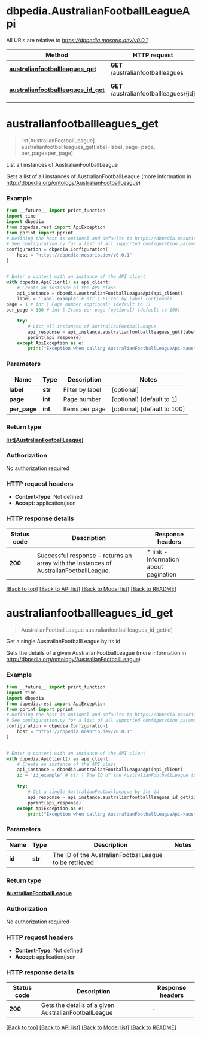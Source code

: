 # dbpedia.AustralianFootballLeagueApi

All URIs are relative to *https://dbpedia.mosorio.dev/v0.0.1*

Method | HTTP request | Description
------------- | ------------- | -------------
[**australianfootballleagues_get**](AustralianFootballLeagueApi.md#australianfootballleagues_get) | **GET** /australianfootballleagues | List all instances of AustralianFootballLeague
[**australianfootballleagues_id_get**](AustralianFootballLeagueApi.md#australianfootballleagues_id_get) | **GET** /australianfootballleagues/{id} | Get a single AustralianFootballLeague by its id


# **australianfootballleagues_get**
> list[AustralianFootballLeague] australianfootballleagues_get(label=label, page=page, per_page=per_page)

List all instances of AustralianFootballLeague

Gets a list of all instances of AustralianFootballLeague (more information in http://dbpedia.org/ontology/AustralianFootballLeague)

### Example

```python
from __future__ import print_function
import time
import dbpedia
from dbpedia.rest import ApiException
from pprint import pprint
# Defining the host is optional and defaults to https://dbpedia.mosorio.dev/v0.0.1
# See configuration.py for a list of all supported configuration parameters.
configuration = dbpedia.Configuration(
    host = "https://dbpedia.mosorio.dev/v0.0.1"
)


# Enter a context with an instance of the API client
with dbpedia.ApiClient() as api_client:
    # Create an instance of the API class
    api_instance = dbpedia.AustralianFootballLeagueApi(api_client)
    label = 'label_example' # str | Filter by label (optional)
page = 1 # int | Page number (optional) (default to 1)
per_page = 100 # int | Items per page (optional) (default to 100)

    try:
        # List all instances of AustralianFootballLeague
        api_response = api_instance.australianfootballleagues_get(label=label, page=page, per_page=per_page)
        pprint(api_response)
    except ApiException as e:
        print("Exception when calling AustralianFootballLeagueApi->australianfootballleagues_get: %s\n" % e)
```

### Parameters

Name | Type | Description  | Notes
------------- | ------------- | ------------- | -------------
 **label** | **str**| Filter by label | [optional] 
 **page** | **int**| Page number | [optional] [default to 1]
 **per_page** | **int**| Items per page | [optional] [default to 100]

### Return type

[**list[AustralianFootballLeague]**](AustralianFootballLeague.md)

### Authorization

No authorization required

### HTTP request headers

 - **Content-Type**: Not defined
 - **Accept**: application/json

### HTTP response details
| Status code | Description | Response headers |
|-------------|-------------|------------------|
**200** | Successful response - returns an array with the instances of AustralianFootballLeague. |  * link - Information about pagination <br>  |

[[Back to top]](#) [[Back to API list]](../README.md#documentation-for-api-endpoints) [[Back to Model list]](../README.md#documentation-for-models) [[Back to README]](../README.md)

# **australianfootballleagues_id_get**
> AustralianFootballLeague australianfootballleagues_id_get(id)

Get a single AustralianFootballLeague by its id

Gets the details of a given AustralianFootballLeague (more information in http://dbpedia.org/ontology/AustralianFootballLeague)

### Example

```python
from __future__ import print_function
import time
import dbpedia
from dbpedia.rest import ApiException
from pprint import pprint
# Defining the host is optional and defaults to https://dbpedia.mosorio.dev/v0.0.1
# See configuration.py for a list of all supported configuration parameters.
configuration = dbpedia.Configuration(
    host = "https://dbpedia.mosorio.dev/v0.0.1"
)


# Enter a context with an instance of the API client
with dbpedia.ApiClient() as api_client:
    # Create an instance of the API class
    api_instance = dbpedia.AustralianFootballLeagueApi(api_client)
    id = 'id_example' # str | The ID of the AustralianFootballLeague to be retrieved

    try:
        # Get a single AustralianFootballLeague by its id
        api_response = api_instance.australianfootballleagues_id_get(id)
        pprint(api_response)
    except ApiException as e:
        print("Exception when calling AustralianFootballLeagueApi->australianfootballleagues_id_get: %s\n" % e)
```

### Parameters

Name | Type | Description  | Notes
------------- | ------------- | ------------- | -------------
 **id** | **str**| The ID of the AustralianFootballLeague to be retrieved | 

### Return type

[**AustralianFootballLeague**](AustralianFootballLeague.md)

### Authorization

No authorization required

### HTTP request headers

 - **Content-Type**: Not defined
 - **Accept**: application/json

### HTTP response details
| Status code | Description | Response headers |
|-------------|-------------|------------------|
**200** | Gets the details of a given AustralianFootballLeague |  -  |

[[Back to top]](#) [[Back to API list]](../README.md#documentation-for-api-endpoints) [[Back to Model list]](../README.md#documentation-for-models) [[Back to README]](../README.md)

